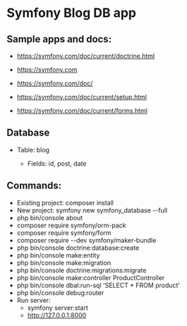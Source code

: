 # Symfony Blog DB app



## Sample apps and docs:

- https://symfony.com/doc/current/doctrine.html

 - https://symfony.com
 - https://symfony.com/doc/
 - https://symfony.com/doc/current/setup.html
 - https://symfony.com/doc/current/forms.html




## Database

 - Table: blog

   - Fields: id, post, date




## Commands:

 - Existing project: composer install
 - New project: symfony new symfony_database --full
 - php bin/console about
 - composer require symfony/orm-pack
 - composer require symfony/form
 - composer require --dev symfony/maker-bundle
 - php bin/console doctrine:database:create
 - php bin/console make:entity
 - php bin/console make:migration
 - php bin/console doctrine:migrations:migrate
 - php bin/console make:controller ProductController
 - php bin/console dbal:run-sql 'SELECT * FROM product'
 - php bin/console debug:router
 - Run server:
   - symfony server:start
   - http://127.0.0.1:8000

